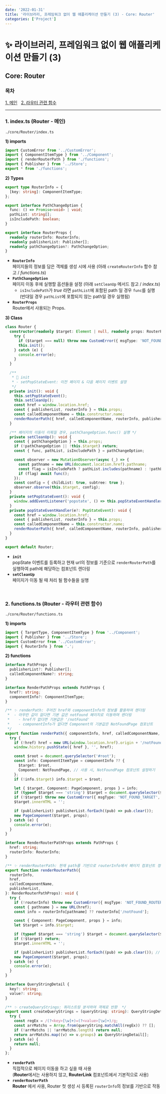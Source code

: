 ```yaml
---
date: '2022-01-31'
title: '라이브러리, 프레임워크 없이 웹 애플리케이션 만들기 (3) - Core: Router'
categories: ['Project']
---
```


# ✨ 라이브러리, 프레임워크 없이 웹 애플리케이션 만들기 (3)

## Core: Router

<div>
  <h3 style="font-weight: 700">목차</h3>
  <a href="#router--main">1. 메인</a>&nbsp;&nbsp;
  <a href="#router--functions">2. 라우터 관련 함수</a>&nbsp;&nbsp;
  <hr/>
</div>

<h3 id="router--main">1. index.ts (Router - 메인)</h3>

`./core/Router/index.ts`

**1) imports**

```ts
import CustomError from '../CustomError';
import { ComponentItemType } from '../Component';
import { renderRouterPath } from './functions';
import { Publisher } from '../Store';
export * from './functions';
```

**2) Types**

```ts
export type RouterInfo = {
  [key: string]: ComponentItemType;
};

export interface PathChangeOption {
  func: () => Promise<void> | void;
  pathList: string[];
  isIncludePath: boolean;
}

export interface RouterProps {
  readonly routerInfo: RouterInfo;
  readonly publisherList: Publisher[];
  readonly pathChangeOption?: PathChangeOption;
}
```

- **`RouterInfo`**  
  페이지들의 정보를 담은 객체를 생성 시에 사용 (아래 `createRouterInfo` 함수 참고 / _functions.ts_)
- **`PathChangeOption`**  
  페이지 이동 후에 실행할 옵션들을 설정 (아래 `setCleanUp` 메서드 참고 / _index.ts_)
  - `isIncludePath`가 _true_ 라면 `pathList`에 포함된 path 일 경우 `func`를 실행  
    (반대일 경우 `pathList`에 포함되지 않는 path일 경우 실행됨)
- **`RouterProps`**  
  Router에서 사용되는 Props.

**3) Class**

```ts
class Router {
  constructor(readonly $target: Element | null, readonly props: RouterProps) {
    try {
      if ($target === null) throw new CustomError({ msgType: 'NOT_FOUND_TARGET', name: this.constructor.name });
      this.init();
    } catch (e) {
      console.error(e);
    }
  }

  /**
   * 👾 init
   * - setPopStateEvent: 이전 페이지 & 다음 페이지 이벤트 설정
   */
  private init(): void {
    this.setPopStateEvent();
    this.setCleanUp();
    const href = window.location.href;
    const { publisherList, routerInfo } = this.props;
    const calledComponentName = this.constructor.name;
    renderRouterPath({ href, calledComponentName, routerInfo, publisherList });
  }

  /** 페이지의 이동이 이뤄질 경우, pathChangeOption.func() 실행 */
  private setCleanUp(): void {
    const { pathChangeOption } = this.props;
    if (!pathChangeOption || !this.$target) return;
    const { func, pathList, isIncludePath } = pathChangeOption;

    const observer = new MutationObserver(async (_) => {
      const pathname = new URL(document.location.href).pathname;
      const flag = isIncludePath ? pathList.includes(pathname) : !pathList.includes(pathname);
      if (flag) await func();
    });
    const config = { childList: true, subtree: true };
    observer.observe(this.$target, config);
  }
  private setPopStateEvent(): void {
    window.addEventListener('popstate', () => this.popStateEventHandler());
  }
  private popStateEventHandler(e?: PopStateEvent): void {
    const href = window.location.href;
    const { publisherList, routerInfo } = this.props;
    const calledComponentName = this.constructor.name;
    renderRouterPath({ href, calledComponentName, routerInfo, publisherList });
  }
}

export default Router;
```

- **`init`**  
  popState 이벤트를 등록하고 현재 url의 정보를 기준으로 `renderRouterPath`를 실행하여 path에 해당하는 컴포넌트 렌더링
- **`setCleanUp`**  
  페이지가 이동 될 때 처리 될 함수들을 실행

<br/>

<h3 id="router--functions">2. functions.ts (Router - 라우터 관련 함수)</h3>

`./core/Router/functions.ts`

**1) imports**

```ts
import { TargetType, ComponentItemType } from '../Component';
import { Publisher } from '../Store';
import CustomError from '../CustomError';
import { RouterInfo } from '.';
```

**2) functions**

```ts
interface PathProps {
  publisherList?: Publisher[];
  calledComponentName?: string;
}

interface RenderPathProps extends PathProps {
  href?: string;
  componentInfo?: ComponentItemType;
}

/** ✨ renderPath: 주어진 href와 componentInfo의 정보를 활용하여 렌더링
 *  - 아무런 값이 없다면 기본 값은 notFound 페이지로 이동하며 렌더링
 *    - href가 없다면 기본값은 '/notFound'
 *    - componentInfo가 없다면 Component의 기본값은 NotFoundPage 컴포넌트
 */
export function renderPath({ componentInfo, href, calledComponentName, publisherList }: RenderPathProps = {}): void {
  try {
    if (!href) href = new URL(window.location.href).origin + '/notFound';
    window.history.pushState({ href }, '', href);

    const $root = document.querySelector('#root');
    const info: ComponentItemType = componentInfo ?? {
      $target: $root,
      Component: NotFoundPage, // 사용 시, NotFoundPage 컴포넌트 설정하기
    };
    if (!info.$target) info.$target = $root;

    let { $target, Component: PageComponent, props } = info;
    if (typeof $target === 'string') $target = document.querySelector($target);
    if (!$target) throw new CustomError({ msgType: 'NOT_FOUND_TARGET', name: calledComponentName ?? 'unknown' });
    $target.innerHTML = '';

    if (publisherList) publisherList.forEach((pub) => pub.clear());
    new PageComponent($target, props);
  } catch (e) {
    console.error(e);
  }
}

interface RenderRouterPathProps extends PathProps {
  href: string;
  routerInfo: RouterInfo;
}

/** ✨ renderRouterPath: 현재 path를 기반으로 routerInfo에서 페이지 컴포넌트 정보를 불러와서 렌더링 */
export function renderRouterPath({
  routerInfo,
  href,
  calledComponentName,
  publisherList,
}: RenderRouterPathProps): void {
  try {
    if (!routerInfo) throw new CustomError({ msgType: 'NOT_FOUND_ROUTER_INFO', name: calledComponentName });
    const { pathname } = new URL(href);
    const info = routerInfo[pathname] ?? routerInfo['/notFound'];

    const { Component: PageComponent, props } = info;
    let $target = info.$target;

    if (typeof $target === 'string') $target = document.querySelector($target);
    if (!$target) return;
    $target.innerHTML = '';

    if (publisherList) publisherList.forEach((pub) => pub.clear()); // Publisher 초기화
    new PageComponent($target, props);
  } catch (e) {
    console.error(e);
  }
}

interface QueryStringDetail {
  key?: string;
  value?: string;
}

/** ✨ createQueryStrings: 쿼리스트링 분석하여 객체로 반환  */
export const createQueryStrings = (queryString: string): QueryStringDetail[] | null => {
  try {
    const regEx = /(?<key>[\w]+)=(?<value>[\w]+)/g;
    const arrMatchs = Array.from(queryString.matchAll(regEx)) ?? [];
    if (!arrMatchs || !arrMatchs.length) return null;
    return arrMatchs.map((v) => v.groups) as QueryStringDetail[];
  } catch (e) {
    return null;
  }
};
```

- **`renderPath`**  
  직접적으로 페이지 이동을 하고 싶을 때 사용  
  (**Router**에서는 사용하지 않고, **RouterLink** 컴포넌트에서 기본적으로 사용)
- **`renderRouterPath`**  
  **Router** 에서 사용, Router 첫 생성 시 등록된 `routerInfo`의 정보를 기반으로 작동
